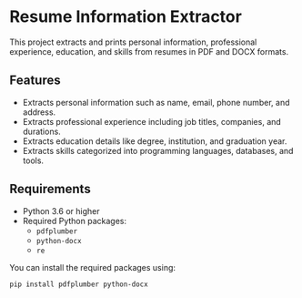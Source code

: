 # Resume Information Extractor

This project extracts and prints personal information, professional experience, education, and skills from resumes in PDF and DOCX formats.

## Features

- Extracts personal information such as name, email, phone number, and address.
- Extracts professional experience including job titles, companies, and durations.
- Extracts education details like degree, institution, and graduation year.
- Extracts skills categorized into programming languages, databases, and tools.

## Requirements

- Python 3.6 or higher
- Required Python packages:
  - `pdfplumber`
  - `python-docx`
  - `re`

You can install the required packages using:

```bash
pip install pdfplumber python-docx
